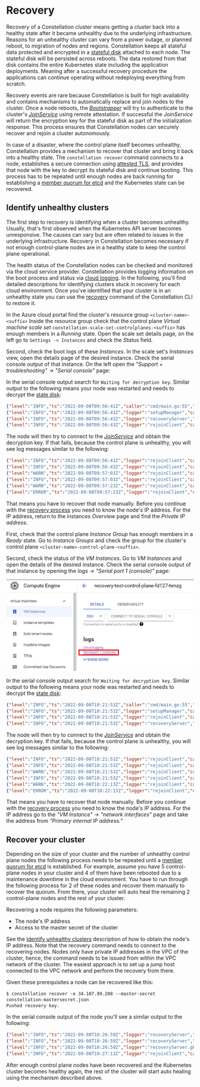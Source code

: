 # Recovery

Recovery of a Constellation cluster means getting a cluster back into a healthy state after it became unhealthy due to the underlying infrastructure.
Reasons for an unhealthy cluster can vary from a power outage, or planned reboot, to migration of nodes and regions.
Constellation keeps all stateful data protected and encrypted in a [stateful disk](../architecture/images.md#stateful-disk) attached to each node.
The stateful disk will be persisted across reboots.
The data restored from that disk contains the entire Kubernetes state including the application deployments.
Meaning after a successful recovery procedure the applications can continue operating without redeploying everything from scratch.

Recovery events are rare because Constellation is built for high availability and contains mechanisms to automatically replace and join nodes to the cluster.
Once a node reboots, the [*Bootstrapper*](../architecture/components.md#bootstrapper) will try to authenticate to the cluster's [*JoinService*](../architecture/components.md#joinservice) using remote attestation.
If successful the *JoinService* will return the encryption key for the stateful disk as part of the initialization response.
This process ensures that Constellation nodes can securely recover and rejoin a cluster autonomously.

In case of a disaster, where the control plane itself becomes unhealthy, Constellation provides a mechanism to recover that cluster and bring it back into a healthy state.
The `constellation recover` command connects to a node, establishes a secure connection using [attested TLS](../architecture/attestation.md#attested-tls-atls), and provides that node with the key to decrypt its stateful disk and continue booting.
This process has to be repeated until enough nodes are back running for establishing a [member quorum for etcd](https://etcd.io/docs/v3.5/faq/#what-is-failure-tolerance) and the Kubernetes state can be recovered.

## Identify unhealthy clusters

The first step to recovery is identifying when a cluster becomes unhealthy.
Usually, that's first observed when the Kubernetes API server becomes unresponsive.
The causes can vary but are often related to issues in the underlying infrastructure.
Recovery in Constellation becomes necessary if not enough control-plane nodes are in a healthy state to keep the control plane operational.

The health status of the Constellation nodes can be checked and monitored via the cloud service provider.
Constellation provides logging information on the boot process and status via [cloud logging](troubleshooting.md#cloud-logging).
In the following, you'll find detailed descriptions for identifying clusters stuck in recovery for each cloud environment.
Once you've identified that your cluster is in an unhealthy state you can use the [recovery](recovery.md#recover-your-cluster) command of the Constellation CLI to restore it.

<tabs groupId="csp">
<tabItem value="azure" label="Azure" default>

In the Azure cloud portal find the cluster's resource group `<cluster-name>-<suffix>`
Inside the resource group check that the control plane *Virtual machine scale set* `constellation-scale-set-controlplanes-<suffix>` has enough members in a *Running* state.
Open the scale set details page, on the left go to `Settings -> Instances` and check the *Status* field.

Second, check the boot logs of these *Instances*.
In the scale set's *Instances* view, open the details page of the desired instance.
Check the serial console output of that instance.
On the left open the *"Support + troubleshooting" -> "Serial console"* page:

In the serial console output search for `Waiting for decryption key`.
Similar output to the following means your node was restarted and needs to decrypt the [state disk](../architecture/images.md#state-disk):

```json
{"level":"INFO","ts":"2022-09-08T09:56:41Z","caller":"cmd/main.go:55","msg":"Starting disk-mapper","version":"2.0.0","cloudProvider":"azure"}
{"level":"INFO","ts":"2022-09-08T09:56:43Z","logger":"setupManager","caller":"setup/setup.go:72","msg":"Preparing existing state disk"}
{"level":"INFO","ts":"2022-09-08T09:56:43Z","logger":"recoveryServer","caller":"recoveryserver/server.go:59","msg":"Starting RecoveryServer"}
{"level":"INFO","ts":"2022-09-08T09:56:43Z","logger":"rejoinClient","caller":"rejoinclient/client.go:65","msg":"Starting RejoinClient"}
```

The node will then try to connect to the [*JoinService*](../architecture/components.md#joinservice) and obtain the decryption key.
If that fails, because the control plane is unhealthy, you will see log messages similar to the following:

```json
{"level":"INFO","ts":"2022-09-08T09:56:43Z","logger":"rejoinClient","caller":"rejoinclient/client.go:77","msg":"Received list with JoinService endpoints","endpoints":["10.9.0.5:30090","10.9.0.6:30090"]}
{"level":"INFO","ts":"2022-09-08T09:56:43Z","logger":"rejoinClient","caller":"rejoinclient/client.go:96","msg":"Requesting rejoin ticket","endpoint":"10.9.0.5:30090"}
{"level":"WARN","ts":"2022-09-08T09:57:03Z","logger":"rejoinClient","caller":"rejoinclient/client.go:101","msg":"Failed to rejoin on endpoint","error":"rpc error: code = Unavailable desc = connection error: desc = \"transport: Error while dialing dial tcp 10.9.0.5:30090: i/o timeout\"","endpoint":"10.9.0.5:30090"}
{"level":"INFO","ts":"2022-09-08T09:57:03Z","logger":"rejoinClient","caller":"rejoinclient/client.go:96","msg":"Requesting rejoin ticket","endpoint":"10.9.0.6:30090"}
{"level":"WARN","ts":"2022-09-08T09:57:23Z","logger":"rejoinClient","caller":"rejoinclient/client.go:101","msg":"Failed to rejoin on endpoint","error":"rpc error: code = Unavailable desc = connection error: desc = \"transport: Error while dialing dial tcp 10.9.0.6:30090: i/o timeout\"","endpoint":"10.9.0.6:30090"}
{"level":"ERROR","ts":"2022-09-08T09:57:23Z","logger":"rejoinClient","caller":"rejoinclient/client.go:110","msg":"Failed to rejoin on all endpoints"}
```

That means you have to recover that node manually.
Before you continue with the [recovery process](#recover-your-cluster) you need to know the node's IP address.
For the IP address, return to the instances *Overview* page and find the *Private IP address*.

</tabItem>
<tabItem value="gcp" label="GCP" default>

First, check that the control plane *Instance Group* has enough members in a *Ready* state.
Go to *Instance Groups* and check the group for the cluster's control plane `<cluster-name>-control-plane-<suffix>`.

Second, check the status of the *VM Instances*.
Go to *VM Instances* and open the details of the desired instance.
Check the serial console output of that instance by opening the *logs -> "Serial port 1 (console)"* page:

![GCP portal serial console link](../_media/recovery-gcp-serial-console-link.png)

In the serial console output search for `Waiting for decryption key`.
Similar output to the following means your node was restarted and needs to decrypt the [state disk](../architecture/images.md#state-disk):

```json
{"level":"INFO","ts":"2022-09-08T10:21:53Z","caller":"cmd/main.go:55","msg":"Starting disk-mapper","version":"2.0.0","cloudProvider":"gcp"}
{"level":"INFO","ts":"2022-09-08T10:21:53Z","logger":"setupManager","caller":"setup/setup.go:72","msg":"Preparing existing state disk"}
{"level":"INFO","ts":"2022-09-08T10:21:53Z","logger":"rejoinClient","caller":"rejoinclient/client.go:65","msg":"Starting RejoinClient"}
{"level":"INFO","ts":"2022-09-08T10:21:53Z","logger":"recoveryServer","caller":"recoveryserver/server.go:59","msg":"Starting RecoveryServer"}

```

The node will then try to connect to the [*JoinService*](../architecture/components.md#joinservice) and obtain the decryption key.
If that fails, because the control plane is unhealthy, you will see log messages similar to the following:

```json
{"level":"INFO","ts":"2022-09-08T10:21:53Z","logger":"rejoinClient","caller":"rejoinclient/client.go:77","msg":"Received list with JoinService endpoints","endpoints":["192.168.178.4:30090","192.168.178.2:30090"]}
{"level":"INFO","ts":"2022-09-08T10:21:53Z","logger":"rejoinClient","caller":"rejoinclient/client.go:96","msg":"Requesting rejoin ticket","endpoint":"192.168.178.4:30090"}
{"level":"WARN","ts":"2022-09-08T10:21:53Z","logger":"rejoinClient","caller":"rejoinclient/client.go:101","msg":"Failed to rejoin on endpoint","error":"rpc error: code = Unavailable desc = connection error: desc = \"transport: Error while dialing dial tcp 192.168.178.4:30090: connect: connection refused\"","endpoint":"192.168.178.4:30090"}
{"level":"INFO","ts":"2022-09-08T10:21:53Z","logger":"rejoinClient","caller":"rejoinclient/client.go:96","msg":"Requesting rejoin ticket","endpoint":"192.168.178.2:30090"}
{"level":"WARN","ts":"2022-09-08T10:22:13Z","logger":"rejoinClient","caller":"rejoinclient/client.go:101","msg":"Failed to rejoin on endpoint","error":"rpc error: code = Unavailable desc = connection error: desc = \"transport: Error while dialing dial tcp 192.168.178.2:30090: i/o timeout\"","endpoint":"192.168.178.2:30090"}
{"level":"ERROR","ts":"2022-09-08T10:22:13Z","logger":"rejoinClient","caller":"rejoinclient/client.go:110","msg":"Failed to rejoin on all endpoints"}
```

That means you have to recover that node manually.
Before you continue with the [recovery process](#recover-your-cluster) you need to know the node's IP address.
For the IP address go to the *"VM Instance" -> "network interfaces"* page and take the address from *"Primary internal IP address."*

</tabItem>
</tabs>

## Recover your cluster

Depending on the size of your cluster and the number of unhealthy control plane nodes the following process needs to be repeated until a [member quorum for etcd](https://etcd.io/docs/v3.5/faq/#what-is-failure-tolerance) is established.
For example, assume you have 5 control-plane nodes in your cluster and 4 of them have been rebooted due to a maintenance downtime in the cloud environment.
You have to run through the following process for 2 of these nodes and recover them manually to recover the quorum.
From there, your cluster will auto heal the remaining 2 control-plane nodes and the rest of your cluster.

Recovering a node requires the following parameters:

* The node's IP address
* Access to the master secret of the cluster

See the [Identify unhealthy clusters](#identify-unhealthy-clusters) description of how to obtain the node's IP address.
Note that the recovery command needs to connect to the recovering nodes.
Nodes only have private IP addresses in the VPC of the cluster, hence, the command needs to be issued from within the VPC network of the cluster.
The easiest approach is to set up a jump host connected to the VPC network and perform the recovery from there.

Given these prerequisites a node can be recovered like this:

```
$ constellation recover -e 34.107.89.208 --master-secret constellation-mastersecret.json
Pushed recovery key.
```

In the serial console output of the node you'll see a similar output to the following:

```json
{"level":"INFO","ts":"2022-09-08T10:26:59Z","logger":"recoveryServer","caller":"recoveryserver/server.go:93","msg":"Received recover call"}
{"level":"INFO","ts":"2022-09-08T10:26:59Z","logger":"recoveryServer","caller":"recoveryserver/server.go:125","msg":"Received state disk key and measurement secret, shutting down server"}
{"level":"INFO","ts":"2022-09-08T10:26:59Z","logger":"recoveryServer.gRPC","caller":"zap/server_interceptors.go:61","msg":"finished streaming call with code OK","grpc.start_time":"2022-09-08T10:26:59Z","system":"grpc","span.kind":"server","grpc.service":"recoverproto.API","grpc.method":"Recover","peer.address":"192.0.2.3:41752","grpc.code":"OK","grpc.time_ms":15.701}
{"level":"INFO","ts":"2022-09-08T10:27:13Z","logger":"rejoinClient","caller":"rejoinclient/client.go:87","msg":"RejoinClient stopped"}
```

After enough control plane nodes have been recovered and the Kubernetes cluster becomes healthy again, the rest of the cluster will start auto healing using the mechanism described above.
